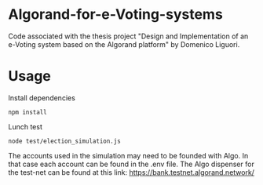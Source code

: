 # Algorand-for-e-Voting-systems
Code associated with the thesis project "Design and Implementation of an e-Voting system based on the Algorand platform" by Domenico Liguori.

# Usage

Install dependencies 
```
npm install
```
Lunch test
```
node test/election_simulation.js
```

The accounts used in the simulation may need to be founded with Algo. In that case each account can be found in the .env file.
The Algo dispenser for the test-net can be found at this link: https://bank.testnet.algorand.network/
